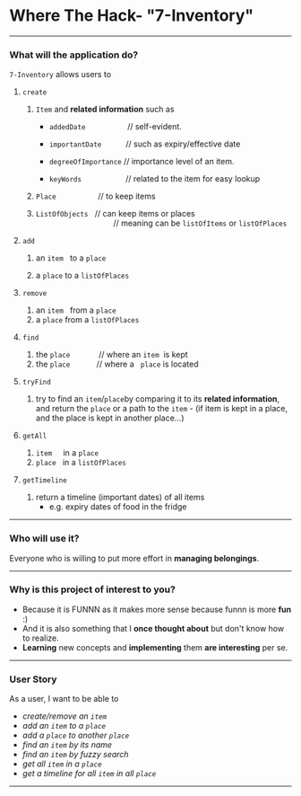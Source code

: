 # Where The Hack- "7-Inventory"

---

### What will the application do?

`7-Inventory` allows users to 

1. `create` 
   1. `Item` and **related information** such as

      - `addedDate` &nbsp;&nbsp;&nbsp;&nbsp;
      &nbsp;&nbsp;&nbsp;&nbsp;&nbsp;&nbsp;
      &nbsp;&nbsp;&nbsp;&nbsp;&nbsp;
      // self-evident.

      - `importantDate` &nbsp;&nbsp;&nbsp;&nbsp;&nbsp;
      &nbsp;&nbsp;&nbsp;
      // such as expiry/effective date

      - `degreeOfImportance` // importance level of an item.
     
      - `keyWords` &nbsp;&nbsp;&nbsp;&nbsp;&nbsp;
      &nbsp;&nbsp;&nbsp;&nbsp;&nbsp;&nbsp;
      &nbsp;&nbsp;&nbsp;&nbsp;&nbsp;
      // related to the item for easy lookup

   2. `Place` &nbsp;&nbsp;&nbsp;&nbsp;&nbsp;&nbsp;&nbsp;
      &nbsp;&nbsp;&nbsp;&nbsp;&nbsp;&nbsp;&nbsp;
      &nbsp; 
   // to keep items

   3. `ListOfObjects` &nbsp; 
   // can keep items or places    
      &nbsp;&nbsp;&nbsp;&nbsp;&nbsp;&nbsp;
      &nbsp;&nbsp;&nbsp;&nbsp;&nbsp;&nbsp;
      &nbsp;&nbsp;&nbsp;&nbsp;&nbsp;&nbsp;
      &nbsp;&nbsp;&nbsp;&nbsp;&nbsp;&nbsp;
      &nbsp;&nbsp;&nbsp;&nbsp;&nbsp;&nbsp;
   // meaning can be `listOfItems` or `listOfPlaces`

4. `add`
   
   1. an `item` &nbsp; to a `place`
   
   2. a `place` to a `listOfPlaces`

5. `remove`
   1. an `item` &nbsp;&nbsp;from a `place`
   2. a `place` from a `listOfPlaces`

6. `find`
    1. the `place` &nbsp;&nbsp;&nbsp;&nbsp;
   &nbsp;&nbsp;&nbsp;&nbsp;&nbsp;&nbsp; 
   // where an `item` &nbsp;is kept
    2. the `place` &nbsp;&nbsp;&nbsp;
       &nbsp;&nbsp;&nbsp;&nbsp;&nbsp;&nbsp;
       // where a &nbsp;&nbsp;`place` is located 

7. `tryFind`
   1. try to find an `item`/`place`by comparing it 
   to its **related information**, and return the `place` 
   or a path to the `item`
   \- (if item is kept in a place, 
   and the place is kept in another place...)

8. `getAll`
   1. `item` &nbsp;&nbsp;&nbsp;
   in a `place`
   2. `place` &nbsp;&nbsp;in a `listOfPlaces`

9. `getTimeline`
   1. return a timeline (important dates) of all items
      - e.g. expiry dates of food in the fridge

---

### Who will use it?

Everyone who is willing to put more 
effort in **managing belongings**.

---

### Why is this project of interest to you?

- Because it is FUNNN as it makes more sense 
because funnn is more **fun** :)
- And it is also something that 
I **once thought about** but don't know how to realize.
- **Learning** new concepts and 
**implementing** them **are interesting** per se.

---

### User Story

As a user, I want to be able to
- _create/remove an `item`_
- _add an `item` to a `place`_
- _add a `place` to another `place`_
- _find an `item` by its name_
- _find an `item` by fuzzy search_
- _get all `item` in a `place`_
- _get a timeline for all `item` in all `place`_

---
